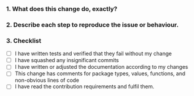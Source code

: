 <!--
Thank you for contributing to the Shopware BoostDay! Please fill out this description template to help us to process your pull request.

Please make sure to fulfil our general contribution guideline (https://docs.shopware.com/en/shopware-platform-dev-en/contribution/contribution-guideline?category=shopware-platform-dev-en/contribution).

Do your changes need to be mentioned in the documentation?
Add notes on your change right now in the documentation files in /src/Docs/Resources and add them to the pull request as well. 

Important! Please make sure your PRs follows the following structure:
-My commit(s) look like this "next-XXXX/my-commit-massage" (next-xxxx is found in the title of the issue)
-My title looks something like this "NEXT-XXXX - Issue name" (You can use the same Title as in the issue you're dealing with)
-->


### 1. What does this change do, exactly?


### 2. Describe each step to reproduce the issue or behaviour.


### 3. Checklist

- [ ] I have written tests and verified that they fail without my change
- [ ] I have squashed any insignificant commits
- [ ] I have written or adjusted the documentation according to my changes
- [ ] This change has comments for package types, values, functions, and non-obvious lines of code
- [ ] I have read the contribution requirements and fulfil them.
